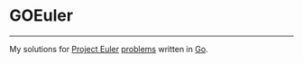 # GOEuler

---------------------

My solutions for [Project Euler](https://projecteuler.net) [problems](https://projecteuler.net/archives) written in [Go](https://golang.org/).